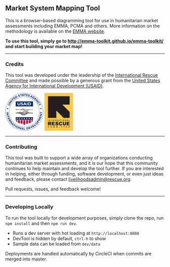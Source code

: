## Market System Mapping Tool

This is a browser-based diagramming tool for use in humanitarian market assessments including EMMA, PCMA and others.
More information on the methodology is available on the [EMMA website](http://www.emma-toolkit.org/).

**To use this tool, simply go to http://emma-toolkit.github.io/emma-toolkit/ and start building your market map!**

---------------------------------

### Credits

This tool was developed under the leadership of the [International Rescue Committee](http://rescue.org) and made possible by a generous grant from the [United States Agency for International Development (USAID)](https://www.usaid.gov).

<img src="https://raw.githubusercontent.com/emma-toolkit/emma-toolkit/master/src/images/usaid.png" height="120">
<img src="https://raw.githubusercontent.com/emma-toolkit/emma-toolkit/master/src/images/irc.gif" height="120">

---------------------------------

### Contributing

This tool was built to support a wide array of organizations conducting humanitarian market assessments, and it is our hope that this community continues to help maintain and develop the tool further. If you are interested in helping, either through funding, software development, or even just ideas and feedback, please contact [livelihoodsadmin@rescue.org](mailto:livelihoodsadmin@rescue.org).

Pull requests, issues, and feedback welcome!

---------------------------------

### Developing Locally

To run the tool locally for development purposes, simply clone the repo, run `npm install` and then `npm run dev`.

- Runs a dev server with hot loading at `http://localhost:8080`
- DevTool is hidden by default, `ctrl-h` to show
- Sample data can be loaded from `dev/data`

Deployments are handled automatically by CircleCI when commits are merged into master.
